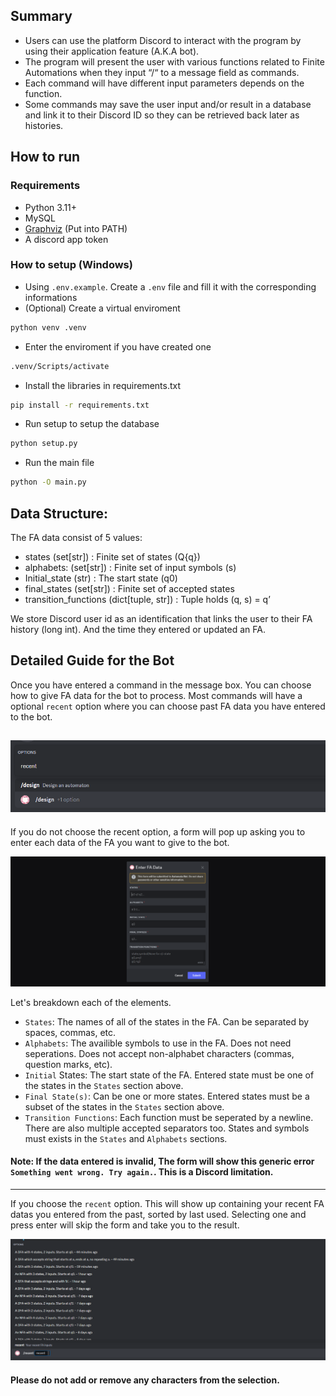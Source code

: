 ## Summary
- Users can use the platform Discord to interact with the program by using their application feature (A.K.A bot).
- The program will present the user with various functions related to Finite Automations when they input “/“ to a message field as commands.
- Each command will have different input parameters depends on the function.
- Some commands may save the user input and/or result in a database and link it to their Discord ID so they can be retrieved back later as histories.


## How to run

### Requirements

- Python 3.11+
- MySQL
- [Graphviz](https://graphviz.org/) (Put into PATH)
- A discord app token

### How to setup (Windows)
- Using `.env.example`. Create a `.env` file and fill it with the corresponding informations
- (Optional) Create a virtual enviroment
```bash
python venv .venv
```
- Enter the enviroment if you have created one
```bash
.venv/Scripts/activate
```
- Install the libraries in requirements.txt
```bash
pip install -r requirements.txt
```
- Run setup to setup the database
```bash
python setup.py
```
- Run the main file
```bash
python -O main.py
```


## Data Structure:
The FA data consist of 5 values:
- states (set[str]) : Finite set of states (Q{q})
- alphabets: (set[str]) : Finite set of input symbols (s)
- Initial_state (str) : The start state (q0)
- final_states (set[str]) : Finite set of accepted states
- transition_functions (dict[tuple, str]) : Tuple holds (q, s) = q’

We store Discord user id as an identification that links the user to their FA history (long int). And the time they entered or updated an FA.


## Detailed Guide for the Bot
Once you have entered a command in the message box. You can choose how to give FA data for the bot to process.
Most commands will have a optional `recent` option where you can choose past FA data you have entered to the bot.

![](storage\examples\command.png)
---
If you do not choose the recent option, a form will pop up asking you to enter each data of the FA you want to give to the bot.

![](storage\examples\modal.png)

Let's breakdown each of the elements.
- `States`: The names of all of the states in the FA. Can be separated by spaces, commas, etc.
- `Alphabets`: The availible symbols to use in the FA. Does not need seperations. Does not accept non-alphabet characters (commas, question marks, etc).
- `Initial` States: The start state of the FA. Entered state must be one of the states in the `States` section above.
- `Final State(s)`: Can be one or more states. Entered states must be a subset of the states in the `States` section above.
- `Transition Functions`: Each function must be seperated by a newline. There are also multiple accepted separators too. States and symbols must exists in the `States` and `Alphabets` sections.

#### Note: If the data entered is invalid, The form will show this generic error `Something went wrong. Try again.`. This is a Discord limitation.
---
If you choose the `recent` option. This will show up containing your recent FA datas you entered from the past, sorted by last used.
Selecting one and press enter will skip the form and take you to the result.

![](storage\examples\recent.png)

#### Please do not add or remove any characters from the selection.
